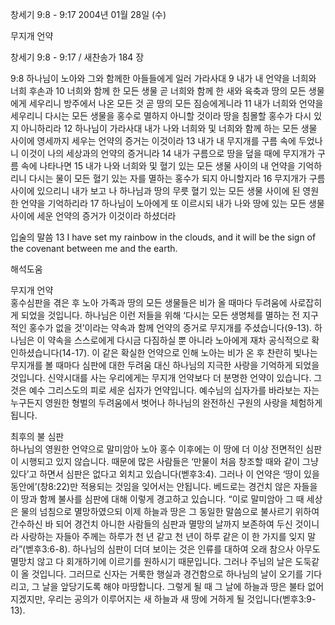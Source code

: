 창세기 9:8 - 9:17 
2004년 01월 28일 (수)

무지개 언약



창세기 9:8 - 9:17 / 새찬송가 184 장


9:8 하나님이 노아와 그와 함께한 아들들에게 일러 가라사대 
9 내가 내 언약을 너희와 너희 후손과 
10 너희와 함께 한 모든 생물 곧 너희와 함께 한 새와 육축과 땅의 모든 생물에게 세우리니 방주에서 나온 모든 것 곧 땅의 모든 짐승에게니라 
11 내가 너희와 언약을 세우리니 다시는 모든 생물을 홍수로 멸하지 아니할 것이라 땅을 침몰할 홍수가 다시 있지 아니하리라 
12 하나님이 가라사대 내가 나와 너희와 및 너희와 함께 하는 모든 생물 사이에 영세까지 세우는 언약의 증거는 이것이라 
13 내가 내 무지개를 구름 속에 두었나니 이것이 나의 세상과의 언약의 증거니라 
14 내가 구름으로 땅을 덮을 때에 무지개가 구름 속에 나타나면 
15 내가 나와 너희와 및 혈기 있는 모든 생물 사이의 내 언약을 기억하리니 다시는 물이 모든 혈기 있는 자를 멸하는 홍수가 되지 아니할지라 
16 무지개가 구름 사이에 있으리니 내가 보고 나 하나님과 땅의 무릇 혈기 있는 모든 생물 사이에 된 영원한 언약을 기억하리라 
17 하나님이 노아에게 또 이르시되 내가 나와 땅에 있는 모든 생물 사이에 세운 언약의 증거가 이것이라 하셨더라 

입술의 말씀 
13 I have set my rainbow in the clouds, and it will be the sign of the covenant between me and the earth.

해석도움





무지개 언약  
홍수심판을 겪은 후 노아 가족과 땅의 모든 생물들은 비가 올 때마다 두려움에 사로잡히게 되었을 것입니다. 하나님은 이런 저들을 위해 ‘다시는 모든 생명체를 멸하는 전 지구적인 홍수가 없을 것’이라는 약속과 함께 언약의 증거로 무지개를 주셨습니다(9-13). 하나님은 이 약속을 스스로에게 다시금 다짐하실 뿐 아니라 노아에게 재차 공식적으로 확인하셨습니다(14-17). 이 같은 확실한 언약으로 인해 노아는 비가 온 후 찬란히 빛나는 무지개를 볼 때마다 심판에 대한 두려움 대신 하나님의 지극한 사랑을 기억하게 되었을 것입니다. 신약시대를 사는 우리에게는 무지개 언약보다 더 분명한 언약이 있습니다. 그것은 예수 그리스도의 피로 세운 십자가 언약입니다. 예수님의 십자가를 바라보는 자는 누구든지 영원한 형벌의 두려움에서 벗어나 하나님의 완전하신 구원의 사랑을 체험하게 됩니다.  

최후의 불 심판  
하나님의 영원한 언약으로 말미암아 노아 홍수 이후에는 이 땅에 더 이상 전면적인 심판이 시행되고 있지 않습니다. 때문에 많은 사람들은 ‘만물이 처음 창조할 때와 같이 그냥 있다’고 하면서 심판은 없다고 외치고 있습니다(벧후3:4). 그러나 이 언약은 ‘땅이 있을 동안에’(창8:22)만 적용되는 것임을 잊어서는 안됩니다. 베드로는 경건치 않은 자들을 이 땅과 함께 불사를 심판에 대해 이렇게 경고하고 있습니다. “이로 말미암아 그 때 세상은 물의 넘침으로 멸망하였으되 이제 하늘과 땅은 그 동일한 말씀으로 불사르기 위하여 간수하신 바 되어 경건치 아니한 사람들의 심판과 멸망의 날까지 보존하여 두신 것이니라 사랑하는 자들아 주께는 하루가 천 년 같고 천 년이 하루 같은 이 한 가지를 잊지 말라”(벧후3:6-8). 하나님의 심판이 더뎌 보이는 것은 인류를 대하여 오래 참으사 아무도 멸망치 않고 다 회개하기에 이르기를 원하시기 때문입니다. 그러나 주님의 날은 도둑같이 올 것입니다. 그러므로 신자는 거룩한 행실과 경건함으로 하나님의 날이 오기를 기다리고, 그 날을 앞당기도록 해야 마땅합니다. 그렇게 될 때 그 날에 하늘과 땅은 불타 없어지겠지만, 우리는 공의가 이루어지는 새 하늘과 새 땅에 거하게 될 것입니다(벧후3:9-13).